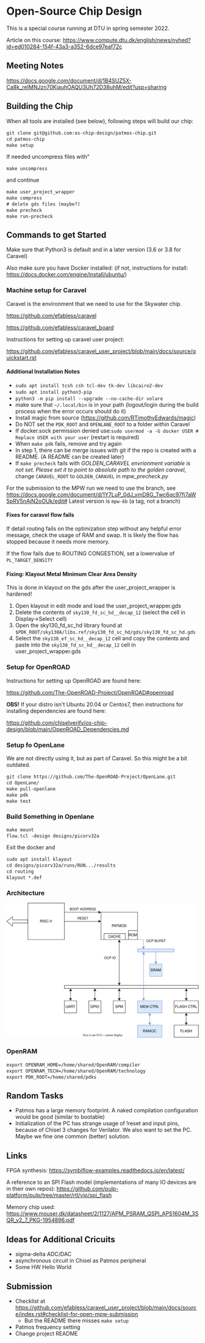 # Open-Source Chip Design

This is a special course running at DTU in spring semester 2022.

Article on this course: https://www.compute.dtu.dk/english/news/nyhed?id=ed010284-154f-43a3-a352-6dce97eaf72c

## Meeting Notes

https://docs.google.com/document/d/1B4SUZ5X-Ca8k_reIMNJzn70KjauhOAQU3Uh72D38uhM/edit?usp=sharing

## Building the Chip

When all tools are installed (see below), following steps will build our chip:

```
git clone git@github.com:os-chip-design/patmos-chip.git
cd patmos-chip
make setup
```
If needed uncompress files with"
```
make uncompress
```
and continue
```
make user_project_wrapper
make compress
# delete gds files (maybe?)
make precheck
make run-precheck
```


## Commands to get Started

Make sure that Python3 is default and in a later version (3.6 or 3.8 for Caravel)

Also make sure you have Docker installed: (if not, instructions for install: https://docs.docker.com/engine/install/ubuntu/)

### Machine setup for Caravel

Caravel is the environment that we need to use for the Skywater chip.

https://github.com/efabless/caravel

https://github.com/efabless/caravel_board

Instructions for setting up caravel user project:

https://github.com/efabless/caravel_user_project/blob/main/docs/source/quickstart.rst

#### Additional Installation Notes

 * ```sudo apt install tcsh csh tcl-dev tk-dev libcairo2-dev```
 * ```sudo apt install python3-pip```
 * ```python3 -m pip install --upgrade --no-cache-dir volare```
 * make sure that ```~/.local/bin``` is in your path (logout/login during the build process when the error occurs should do it)
 * Install magic from source (https://github.com/RTimothyEdwards/magic)
 * Do NOT set the ```PDK_ROOT``` and ```OPENLANE_ROOT``` to a folder *within* Caravel
 * If docker.sock permission denied use:```sudo usermod -a -G docker USER # Replace USER with your user``` (restart is required) 
 * When ```make pdk``` fails, remove and try again
 * In step 1, there can be merge issues with git if the repo is created with a README. (A README can be created later)
 * If ```make precheck``` fails with *GOLDEN_CARAVEL envrionment variable is not set. Please set it to point to absolute path to the golden caravel*, change ```CARAVEL_ROOT``` to ```GOLDEN_CARAVEL``` in *mpw_precheck.py*

For the submission to the MPW run we need to use the branch, see https://docs.google.com/document/d/1Y7LuP_0dJ_vmD8G_Twc6qc97fj7aW5pRV5nAjN2oOUk/edit#
Latest version is ```mpw-6b``` (a tag, not a branch)

#### Fixes for caravel flow fails

If detail routing fails on the optimization step without any helpful error message, check the usage of RAM and swap. It is likely the flow has stopped because it needs more memory. 

If the flow fails due to ROUTING CONGESTION, set a lowervalue of ```PL_TARGET_DENSITY```


#### Fixing: Klayout Metal Minimum Clear Area Density

This is done in klayout on the gds after the user_project_wrapper is hardened!

1. Open klayout in edit mode and load the user_project_wrapper.gds 
2. Delete the contents of ```sky130_fd_sc_hd__decap_12``` (select the cell in Display->Select cell)
3. Open the sky130_fd_sc_hd library found at ```$PDK_ROOT/sky130A/libs.ref/sky130_fd_sc_hd/gds/sky130_fd_sc_hd.gds```
4. Select the ```sky130_ef_sc_hd__decap_12``` cell and copy the contents and paste into the ```sky130_fd_sc_hd__decap_12``` cell in user_project_wrapper.gds

### Setup for OpenROAD

Instructions for setting up OpenROAD are found here:

https://github.com/The-OpenROAD-Project/OpenROAD#openroad

**OBS!** If your distro isn't Ubuntu 20.04 or Centos7, then instructions for installing dependencies are found here:

https://github.com/chiselverify/os-chip-design/blob/main/OpenROAD_Dependencies.md

### Setup fo OpenLane

We are not directly using it, but as part of Caravel. So this might be a bit outdated.

```
git clone https://github.com/The-OpenROAD-Project/OpenLane.git
cd OpenLane/
make pull-openlane
make pdk
make test
```

### Build Something in Openlane

```
make mount
flow.tcl -design designs/picorv32a
```

Exit the docker and

```
sudo apt install klayout
cd designs/picorv32a/runs/RUN.../results
cd routing
klayout *.def
```

### Architecture

![Alt text](patmos.drawio.svg?raw=true)

### OpenRAM
```
export OPENRAM_HOME=/home/shared/OpenRAM/compiler
export OPENRAM_TECH=/home/shared/OpenRAM/technology
export PDK_ROOT=/home/shared/pdks
```

## Random Tasks

 * Patmos has a large memory footprint. A naked compilation configuration would be good (similar to bootable)
 * Initialization of the PC has strange usage of !reset and input pins, because of Chisel 3 changes for Verilator. We also want to set the PC. Maybe we fine one common (better) solution.

## Links

FPGA synthesis: https://symbiflow-examples.readthedocs.io/en/latest/

A reference to an SPI Flash model (implementations of many IO devices are in their own repos): https://github.com/pulp-platform/pulp/tree/master/rtl/vip/spi_flash

Memory chip used: https://www.mouser.dk/datasheet/2/1127/APM_PSRAM_QSPI_APS1604M_3SQR_v2_7_PKG-1954896.pdf


## Ideas for Additional Cricuits

 * sigma-delta ADC/DAC
 * asynchronous circuit in Chisel as Patmos peripheral
 * Some HW Hello World

## Submission

 * Checklist at https://github.com/efabless/caravel_user_project/blob/main/docs/source/index.rst#checklist-for-open-mpw-submission
   * But the README there misses ```make setup```
 * Patmos frequency setting
 * Change project README
